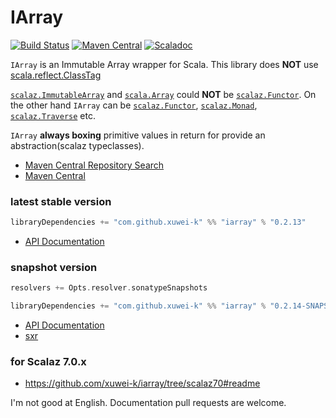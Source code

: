 # IArray

[![Build Status](https://secure.travis-ci.org/xuwei-k/iarray.png?branch=master)](http://travis-ci.org/xuwei-k/iarray)
[![Maven Central](https://maven-badges.herokuapp.com/maven-central/com.github.xuwei-k/iarray_2.11/badge.svg)](https://maven-badges.herokuapp.com/maven-central/com.github.xuwei-k/iarray_2.11)
[![Scaladoc](http://javadoc-badge.appspot.com/com.github.xuwei-k/iarray_2.11.svg?label=scaladoc)](http://javadoc-badge.appspot.com/com.github.xuwei-k/iarray_2.11)

`IArray` is an Immutable Array wrapper for Scala. This library does __NOT__ use [scala.reflect.ClassTag](https://github.com/scala/scala/blob/v2.11.6/src/library/scala/reflect/ClassTag.scala)

[`scalaz.ImmutableArray`](https://github.com/scalaz/scalaz/blob/v7.1.2/core/src/main/scala/scalaz/ImmutableArray.scala) and [`scala.Array`](https://github.com/scala/scala/blob/v2.11.6/src/library/scala/Array.scala) could __NOT__ be [`scalaz.Functor`](https://github.com/scalaz/scalaz/blob/v7.1.2/core/src/main/scala/scalaz/Functor.scala).
On the other hand `IArray` can be [`scalaz.Functor`](https://github.com/scalaz/scalaz/blob/v7.1.2/core/src/main/scala/scalaz/Functor.scala), [`scalaz.Monad`](https://github.com/scalaz/scalaz/blob/v7.1.2/core/src/main/scala/scalaz/Monad.scala), [`scalaz.Traverse`](https://github.com/scalaz/scalaz/blob/v7.1.2/core/src/main/scala/scalaz/Traverse.scala) etc.

`IArray` __always boxing__ primitive values in return for provide an abstraction(scalaz typeclasses).


- [Maven Central Repository Search](http://search.maven.org/#search%7Cga%7C1%7Cg%3A%22com.github.xuwei-k%22)
- [Maven Central](http://repo1.maven.org/maven2/com/github/xuwei-k/)

### latest stable version

```scala
libraryDependencies += "com.github.xuwei-k" %% "iarray" % "0.2.13"
```

- [API Documentation](https://oss.sonatype.org/service/local/repositories/releases/archive/com/github/xuwei-k/iarray_2.10/0.2.13/iarray_2.10-0.2.13-javadoc.jar/!/index.html#iarray.IArray)

### snapshot version

```scala
resolvers += Opts.resolver.sonatypeSnapshots

libraryDependencies += "com.github.xuwei-k" %% "iarray" % "0.2.14-SNAPSHOT"
```

- [API Documentation](https://oss.sonatype.org/service/local/repositories/snapshots/archive/com/github/xuwei-k/iarray_2.10/0.2.14-SNAPSHOT/iarray_2.10-0.2.14-SNAPSHOT-javadoc.jar/!/index.html#iarray.IArray)
- [sxr](https://oss.sonatype.org/service/local/repositories/snapshots/archive/com/github/xuwei-k/iarray_2.10/0.2.14-SNAPSHOT/iarray_2.10-0.2.14-SNAPSHOT-sxr.jar/!/index.html)


### for Scalaz 7.0.x

- <https://github.com/xuwei-k/iarray/tree/scalaz70#readme>



I'm not good at English. Documentation pull requests are welcome.
